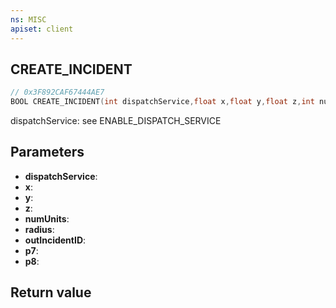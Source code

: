 ```yaml
---
ns: MISC
apiset: client
---
```

## CREATE_INCIDENT

```c
// 0x3F892CAF67444AE7
BOOL CREATE_INCIDENT(int dispatchService,float x,float y,float z,int numUnits,float radius,int* outIncidentID,Any p7,Any p8);
```

dispatchService: see ENABLE_DISPATCH_SERVICE

## Parameters
* **dispatchService**:
* **x**:
* **y**:
* **z**:
* **numUnits**:
* **radius**:
* **outIncidentID**:
* **p7**:
* **p8**:

## Return value

